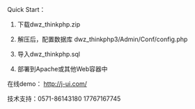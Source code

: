 Quick Start：

1) 下载dwz_thinkphp.zip

2) 解压后，配置数据库 dwz_thinkphp3/Admin/Conf/config.php

3) 导入dwz_thinkphp.sql

4) 部署到Apache或其他Web容器中

在线demo： http://j-ui.com/

技术支持：0571-86143180	17767167745